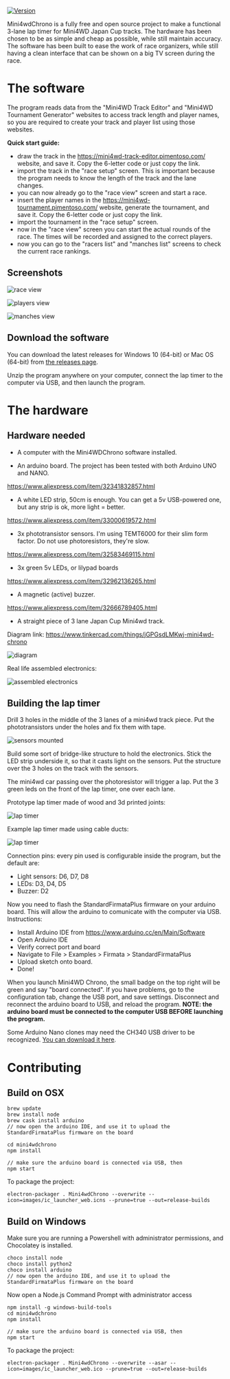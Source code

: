 [![Version](https://img.shields.io/badge/version-0.11.0-blue.svg)](https://github.com/Pimentoso/mini4wdchrono)

Mini4wdChrono is a fully free and open source project to make a functional 3-lane lap timer for Mini4WD Japan Cup tracks.
The hardware has been chosen to be as simple and cheap as possible, while still maintain accuracy.
The software has been built to ease the work of race organizers, while still having a clean interface that can be shown on a big TV screen during the race.

# The software

The program reads data from the "Mini4WD Track Editor" and "Mini4WD Tournament Generator" websites to access track length and player names,
so you are required to create your track and player list using those websites.

**Quick start guide:**

- draw the track in the https://mini4wd-track-editor.pimentoso.com/ website, and save it. Copy the 6-letter code or just copy the link.
- import the track in the "race setup" screen. This is important because the program needs to know the length of the track and the lane changes.
- you can now already go to the "race view" screen and start a race.
- insert the player names in the https://mini4wd-tournament.pimentoso.com/ website, generate the tournament, and save it. Copy the 6-letter code or just copy the link.
- import the tournament in the "race setup" screen.
- now in the "race view" screen you can start the actual rounds of the race. The times will be recorded and assigned to the correct players.
- now you can go to the "racers list" and "manches list" screens to check the current race rankings.

## Screenshots

![race view](https://raw.githubusercontent.com/Pimentoso/mini4wdchrono/master/images/screen-race.png)

![players view](https://raw.githubusercontent.com/Pimentoso/mini4wdchrono/master/images/screen-players.png)

![manches view](https://raw.githubusercontent.com/Pimentoso/mini4wdchrono/master/images/screen-manches.png)

## Download the software

You can download the latest releases for Windows 10 (64-bit) or Mac OS (64-bit) from [the releases page](https://github.com/Pimentoso/mini4wdchrono/releases).

Unzip the program anywhere on your computer, connect the lap timer to the computer via USB, and then launch the program.

# The hardware 

## Hardware needed

- A computer with the Mini4WDChrono software installed.

- An arduino board. The project has been tested with both Arduino UNO and NANO.

https://www.aliexpress.com/item/32341832857.html

- A white LED strip, 50cm is enough. You can get a 5v USB-powered one, but any strip is ok, more light = better.

https://www.aliexpress.com/item/33000619572.html

- 3x phototransistor sensors. I'm using TEMT6000 for their slim form factor. Do not use photoresistors, they're slow.

https://www.aliexpress.com/item/32583469115.html

- 3x green 5v LEDs, or lilypad boards

https://www.aliexpress.com/item/32962136265.html

- A magnetic (active) buzzer.

https://www.aliexpress.com/item/32666789405.html

- A straight piece of 3 lane Japan Cup Mini4wd track.

Diagram link: https://www.tinkercad.com/things/jGPGsdLMKwj-mini4wd-chrono

![diagram](https://raw.githubusercontent.com/Pimentoso/mini4wdchrono/master/images/schema.png)

Real life assembled electronics:

![assembled electronics](https://raw.githubusercontent.com/Pimentoso/mini4wdchrono/master/images/electronics.jpg)

## Building the lap timer

Drill 3 holes in the middle of the 3 lanes of a mini4wd track piece. Put the phototransistors under the holes and fix them with tape.

![sensors mounted](https://raw.githubusercontent.com/Pimentoso/mini4wdchrono/master/images/sensors.jpg)

Build some sort of bridge-like structure to hold the electronics. Stick the LED strip underside it, so that it casts light on the sensors. Put the structure over the 3 holes on the track with the sensors.

The mini4wd car passing over the photoresistor will trigger a lap.
Put the 3 green leds on the front of the lap timer, one over each lane.

Prototype lap timer made of wood and 3d printed joints:

![lap timer](https://raw.githubusercontent.com/Pimentoso/mini4wdchrono/master/images/semaforo2.jpg)

Example lap timer made using cable ducts:

![lap timer](https://raw.githubusercontent.com/Pimentoso/mini4wdchrono/master/images/semaforo1.jpg)

Connection pins: every pin used is configurable inside the program, but the default are:

- Light sensors: D6, D7, D8
- LEDs: D3, D4, D5
- Buzzer: D2

Now you need to flash the StandardFirmataPlus firmware on your arduino board. This will allow the arduino to comunicate with the computer via USB. Instructions:

- Install Arduino IDE from https://www.arduino.cc/en/Main/Software
- Open Arduino IDE
- Verify correct port and board
- Navigate to File > Examples > Firmata > StandardFirmataPlus
- Upload sketch onto board.
- Done!

When you launch Mini4WD Chrono, the small badge on the top right will be green and say "board connected". 
If you have problems, go to the configuration tab, change the USB port, and save settings. Disconnect and reconnect the arduino board to USB, and reload the program.
**NOTE: the arduino board must be connected to the computer USB BEFORE launching the program.**

Some Arduino Nano clones may need the CH340 USB driver to be recognized. [You can download it here](https://sparks.gogo.co.nz/ch340.html).

# Contributing

## Build on OSX

```
brew update
brew install node
brew cask install arduino
// now open the arduino IDE, and use it to upload the StandardFirmataPlus firmware on the board

cd mini4wdchrono
npm install

// make sure the arduino board is connected via USB, then
npm start
```

To package the project:

```
electron-packager . Mini4wdChrono --overwrite --icon=images/ic_launcher_web.icns --prune=true --out=release-builds
```

## Build on Windows

Make sure you are running a Powershell with administrator permissions, and Chocolatey is installed.

```
choco install node
choco install python2
choco install arduino
// now open the arduino IDE, and use it to upload the StandardFirmataPlus firmware on the board
```

Now open a Node.js Command Prompt with administrator access

```
npm install -g windows-build-tools
cd mini4wdchrono
npm install

// make sure the arduino board is connected via USB, then
npm start
```

To package the project:

```
electron-packager . Mini4wdChrono --overwrite --asar --icon=images/ic_launcher_web.ico --prune=true --out=release-builds
```
